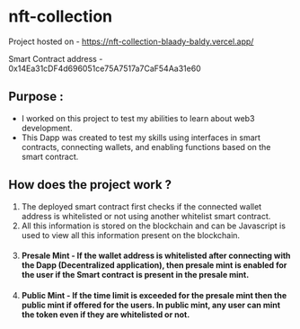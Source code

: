 # nft-collection

Project hosted on - https://nft-collection-blaady-baldy.vercel.app/

Smart Contract address - 0x14Ea31cDF4d696051ce75A7517a7CaF54Aa31e60

## Purpose :
* I worked on this project to test my abilities to learn about web3 development.  
* This Dapp was created to test my skills using interfaces in smart contracts, connecting wallets, and enabling functions based on the smart contract.

## How does the project work ?

1. The deployed smart contract first checks if the connected wallet address is whitelisted or not using another whitelist smart contract. 
2. All this information is stored on the blockchain and can be Javascript is used to view all this information present on the blockchain. 
3. #### Presale Mint - If the wallet address is whitelisted after connecting with the Dapp (Decentralized application), then presale mint is enabled for the user if the Smart contract is present in the presale mint. 
4. #### Public Mint - If the time limit is exceeded for the presale mint then the public mint if offered for the users. In public mint, any user can mint the token even if they are whitelisted or not. 
